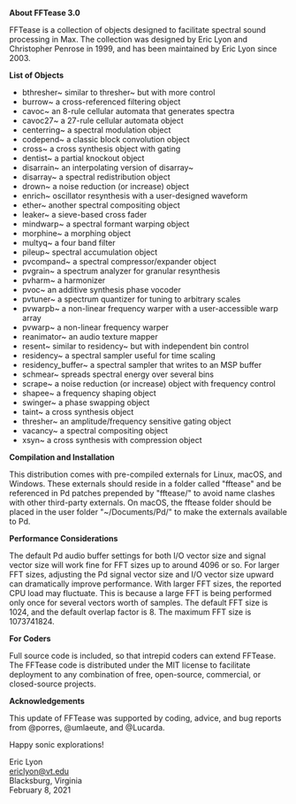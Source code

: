**About FFTease 3.0**

FFTease is a collection of objects designed to facilitate spectral sound
processing in Max. The collection was designed by Eric Lyon and
Christopher Penrose in 1999, and has been maintained by Eric Lyon since
2003. 

**List of Objects**

- bthresher~ similar to thresher~ but with more control
- burrow~ a cross-referenced filtering object
- cavoc~ an 8-rule cellular automata that generates spectra
- cavoc27~ a 27-rule cellular automata object
- centerring~ a spectral modulation object
- codepend~ a classic block convolution object
- cross~ a cross synthesis object with gating
- dentist~ a partial knockout object
- disarrain~ an interpolating version of disarray~
- disarray~ a spectral redistribution object
- drown~ a noise reduction (or increase) object
- enrich~ oscillator resynthesis with a user-designed waveform
- ether~ another spectral compositing object
- leaker~ a sieve-based cross fader
- mindwarp~ a spectral formant warping object
- morphine~ a morphing object
- multyq~ a four band filter
- pileup~ spectral accumulation object
- pvcompand~ a spectral compressor/expander object
- pvgrain~ a spectrum analyzer for granular resynthesis
- pvharm~ a harmonizer
- pvoc~ an additive synthesis phase vocoder
- pvtuner~ a spectrum quantizer for tuning to arbitrary scales
- pvwarpb~ a non-linear frequency warper with a user-accessible warp array
- pvwarp~ a non-linear frequency warper
- reanimator~ an audio texture mapper
- resent~ similar to residency~ but with independent bin control
- residency~ a spectral sampler useful for time scaling
- residency_buffer~ a spectral sampler that writes to an MSP buffer
- schmear~ spreads spectral energy over several bins
- scrape~ a noise reduction (or increase) object with frequency control
- shapee~ a frequency shaping object
- swinger~ a phase swapping object
- taint~ a cross synthesis object
- thresher~ an amplitude/frequency sensitive gating object
- vacancy~ a spectral compositing object
- xsyn~ a cross synthesis with compression object

**Compilation and Installation** 


This distribution comes with pre-compiled externals for Linux, macOS,
and Windows. These externals should reside in a folder called "fftease"
and be referenced in Pd patches prepended by "fftease/" to avoid name clashes
with other third-party externals. On macOS, the fftease folder should
be placed in the user folder "~/Documents/Pd/" to make the externals
available to Pd.


**Performance Considerations**


The default Pd audio buffer settings for both I/O vector size and signal
vector size will work fine for FFT sizes up to around 4096 or so. For
larger FFT sizes, adjusting the Pd signal vector size and I/O vector
size upward can dramatically improve performance. With larger FFT sizes,
the reported CPU load may fluctuate. This is because a large FFT is
being performed only once for several vectors worth of samples. The
default FFT size is 1024, and the default overlap factor is 8. The
maximum FFT size is 1073741824. 


**For Coders**


Full source code is included, so that intrepid coders can extend FFTease. 
The FFTease code is distributed under the MIT license to facilitate deployment 
to any combination of free, open-source, commercial, or closed-source projects.


**Acknowledgements**


This update of FFTease was supported by coding, advice, and bug reports from @porres, @umlaeute, and @Lucarda. 

Happy sonic explorations!

Eric Lyon  
ericlyon@vt.edu  
Blacksburg, Virginia  
February 8, 2021
